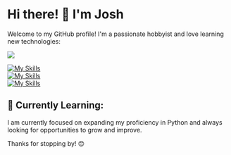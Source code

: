 # Hi there! 👋 I'm Josh

Welcome to my GitHub profile! I'm a passionate hobbyist and love learning new technologies:

![](https://komarev.com/ghpvc/?username=ItsJoshBrown&label=visitors&style=flat-square&color=ff5000)


[![My Skills](https://go-skill-icons.vercel.app/api/icons?i=php,laravel,mysql,postgres,py,pandas,cs,html,css,tailwind,jsperline=11)](https://github.com/LelouchFR/skill-icons)<br>
[![My Skills](https://go-skill-icons.vercel.app/api/icons?i=typescript,rust,git,github,postman,docker,phpstorm,datagrip,gitkraken,datadog&perline=10)](https://github.com/LelouchFR/skill-icons)<br>
[![My Skills](https://go-skill-icons.vercel.app/api/icons?i=linux,cachyos,alacritty,tmux,zellij,ai,ps,figma&perline=8)](https://github.com/LelouchFR/skill-icons)<br>


## 🌱 Currently Learning:

I am currently focused on expanding my proficiency in Python and always looking for opportunities to grow and improve.

Thanks for stopping by! 😊
